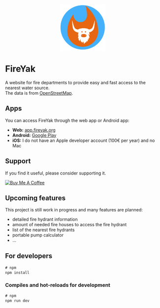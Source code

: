 <p align="center"><img src="logo.png" alt="logo" width="150"/></p>

# FireYak

A website for fire departments to provide easy and fast access to the nearest water source.  
The data is from [OpenStreetMap](https://www.openstreetmap.org).

## Apps

You can access FireYak through the web app or Android app:

- **Web:** [app.fireyak.org](https://app.fireyak.org)
- **Android:** [Google Play](https://play.google.com/store/apps/details?id=at.jst.fireyak)
- **iOS:** I do not have an Apple developer account (100€ per year) and no Mac

## Support

If you find it useful, please consider supporting it.

<a href="https://www.buymeacoffee.com/steinerjakob" target="_blank"><img src="https://cdn.buymeacoffee.com/buttons/v2/default-yellow.png" alt="Buy Me A Coffee" style="height: 60px !important;width: 217px !important;" ></a>

## Upcoming features
This project is still work in progress and many features are planned:
- detailed fire hydrant information
- amount of needed fire houses to access the fire hydrant
- list of the nearest fire hydrants
- portable pump calculator
- ...

## For developers

```
# npm
npm install

```

### Compiles and hot-reloads for development

```
# npm
npm run dev
```
